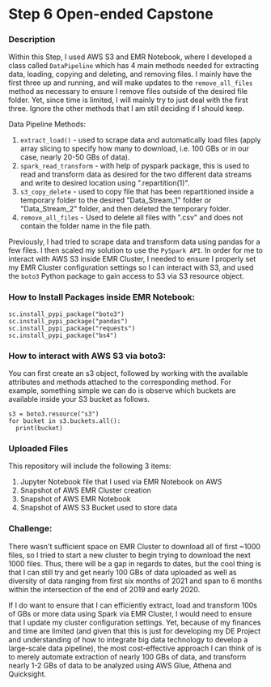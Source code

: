 # Step 6 Open-ended Capstone

### Description
Within this Step, I used AWS S3 and EMR Notebook, where I developed a class called ```DataPipeline``` which has 4 main methods needed for extracting data, loading, copying and deleting, and removing files. I mainly have the first three up and running, and will make updates to the ```remove_all_files``` method as necessary to ensure I remove files outside of the desired file folder. Yet, since time is limited, I will mainly try to just deal with the first three. Ignore the other methods that I am still deciding if I should keep.

Data Pipeline Methods:
1. ```extract_load()``` - used to scrape data and automatically load files (apply array slicing to specify how many to download, i.e. 100 GBs or in our case, nearly 20-50 GBs of data).
2. ```spark_read_transform``` - with help of pyspark package, this is used to read and transform data as desired for the two different data streams and write to desired location using ".repartition(1)".
3. ```s3_copy_delete``` - used to copy file that has been repartitioned inside a temporary folder to the desired "Data_Stream_1" folder or "Data_Stream_2" folder, and then deleted the temporary folder.
4. ```remove_all_files``` - Used to delete all files with ".csv" and does not contain the folder name in the file path.

Previously, I had tried to scrape data and transform data using pandas for a few files. I then scaled my solution to use the ```PySpark API```. In order for me to interact with AWS S3 inside EMR Cluster, I needed to ensure I properly set my EMR Cluster configuration settings so I can interact with S3, and used the ```boto3``` Python package to gain access to S3 via S3 resource object.

### How to Install Packages inside EMR Notebook:
```
sc.install_pypi_package("boto3")
sc.install_pypi_package("pandas")
sc.install_pypi_package("requests")
sc.install_pypi_package("bs4")
```

### How to interact with AWS S3 via boto3:
You can first create an s3 object, followed by working with the available attributes and methods attached to the corresponding method.
For example, something simple we can do is observe which buckets are available inside your S3 bucket as follows.
```
s3 = boto3.resource("s3")
for bucket in s3.buckets.all():
  print(bucket)
```

### Uploaded Files
This repository will include the following 3 items:
1. Jupyter Notebook file that I used via EMR Notebook on AWS
2. Snapshot of AWS EMR Cluster creation
3. Snapshot of AWS EMR Notebook
4. Snapshot of AWS S3 Bucket used to store data

### Challenge:
There wasn't sufficient space on EMR Cluster to download all of first ~1000 files, so I tried to start a new cluster to begin trying to download the next 1000 files. Thus, there will be a gap in regards to dates, but the cool thing is that I can still try and get nearly 100 GBs of data uploaded as well as diversity of data ranging from first six months of 2021 and span to 6 months within the intersection of the end of 2019 and early 2020.

If I do want to ensure that I can efficiently extract, load and transform 100s of GBs or more data using Spark via EMR Cluster, I would need to ensure that I update my cluster configuration settings. Yet, because of my finances and time are limited (and given that this is just for developing my DE Project and understanding of how to integrate big data technology to develop a large-scale data pipeline), the most cost-effective approach I can think of is to merely automate extraction of nearly 100 GBs of data, and transform nearly 1-2 GBs of data to be analyzed using AWS Glue, Athena and Quicksight.

